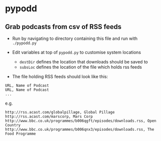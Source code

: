 # pypodd

## Grab podcasts from csv of RSS feeds

* Run by navigating to directory containing this file and run with `./pypodd.py`
* Edit variables at top of `pypodd.py` to customise system locations
	* `destDir` defines the location that downloads should be saved to
	* `subsLoc` defines the location of the file which holds rss feeds

* The file holding RSS feeds should look like this:

```
URL, Name of Podcast
URL, Name of Podcast
...
```

e.g. 

```
http://rss.acast.com/globalpillage, Global Pillage
http://rss.acast.com/marscorp, Mars Corp
http://www.bbc.co.uk/programmes/b006qgft/episodes/downloads.rss, Open Country
http://www.bbc.co.uk/programmes/b006qnx3/episodes/downloads.rss, The Food Programme
```


